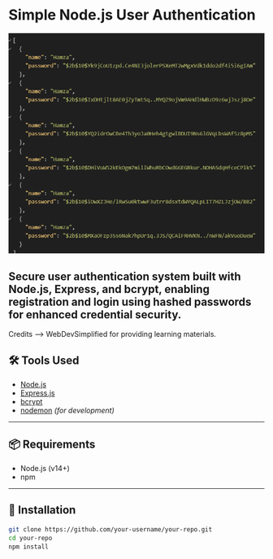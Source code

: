# Simple Node.js User Authentication

![](images/Final-results.png)

Secure user authentication system built with **Node.js**, **Express**, and **bcrypt**, enabling registration and login using hashed passwords for enhanced credential security.
---
Credits --> WebDevSimplified for providing learning materials.

## 🛠 Tools Used

- [Node.js](https://nodejs.org/)
- [Express.js](https://expressjs.com/)
- [bcrypt](https://github.com/kelektiv/node.bcrypt.js)
- [nodemon](https://github.com/remy/nodemon) *(for development)*

---

## 📦 Requirements

- Node.js (v14+)
- npm

---

## 🚀 Installation

```bash
git clone https://github.com/your-username/your-repo.git
cd your-repo
npm install

